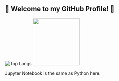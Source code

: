 ## 👋 Welcome to my GitHub Profile! 👋

![Top Langs](https://github-readme-stats.vercel.app/api/top-langs/?username=diptandel&size_weight=0.5&count_weight=0.5&langs_count=7&layout=donut&theme=github_dark)
<a href="https://www.linkedin.com/in/diptandel">
  <img src="https://upload.wikimedia.org/wikipedia/commons/c/ca/LinkedIn_logo_initials.png" width="150" height="150">
</a>

Jupyter Notebook is the same as Python here. 
